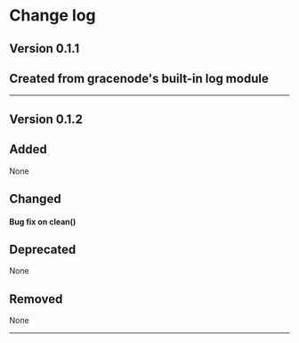 # Change log

## Version 0.1.1

## Created from gracenode's built-in log module

***

## Version 0.1.2

## Added

None

## Changed

#### Bug fix on clean()

## Deprecated

None

## Removed

None

***
